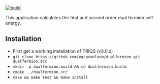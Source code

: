 [![build](https://github.com/egcpvanloon/dualfermion/workflows/build/badge.svg)](https://github.com/egcpvanloon/dualfermion/actions?query=workflow%3Abuild)

This application calculates the first and second order dual fermion self-energy.



Installation
------------

* First get a working installation of TRIQS (v3.0.x)
* `git clone https://github.com/egcpvanloon/dualfermion.git dualfermion.src`
* `mkdir -p dualfermion.build && cd dualfermion.build`
* `cmake ../dualfermion.src`
* `make && make test && make install`


